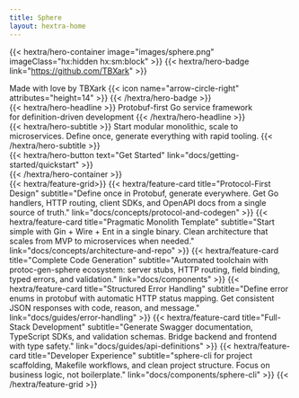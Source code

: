 ```yaml
---
title: Sphere
layout: hextra-home
---
```


{{< hextra/hero-container image="images/sphere.png" imageClass="hx:hidden hx:sm:block" >}}
{{< hextra/hero-badge link="https://github.com/TBXark" >}}
  <div class="hx:w-2 hx:h-2 hx:rounded-full hx:bg-primary-400"></div>
  <span>Made&nbsp;with&nbsp;love&nbsp;by&nbsp;TBXark</span>
  {{< icon name="arrow-circle-right" attributes="height=14" >}}
{{< /hextra/hero-badge >}}

<div class="hx:mt-6 hx:mb-6">
{{< hextra/hero-headline >}}
  Protobuf-first Go service framework&nbsp;
  <br class="hx:sm:block hx:hidden" />for definition-driven development
{{< /hextra/hero-headline >}}
</div>

<div class="hx:mb-12">
{{< hextra/hero-subtitle >}}
  Start modular monolithic, scale to microservices. Define once, generate everything with rapid tooling.
{{< /hextra/hero-subtitle >}}
</div>

<div class="hx:mb-6">
{{< hextra/hero-button text="Get Started" link="docs/getting-started/quickstart" >}}
</div>
{{< /hextra/hero-container >}}

<div class="hx:mt-12">
{{< hextra/feature-grid>}}
  {{< hextra/feature-card
    title="Protocol-First Design"
    subtitle="Define once in Protobuf, generate everywhere. Get Go handlers, HTTP routing, client SDKs, and OpenAPI docs from a single source of truth."
    link="docs/concepts/protocol-and-codegen"
  >}}
  {{< hextra/feature-card
    title="Pragmatic Monolith Template"
    subtitle="Start simple with Gin + Wire + Ent in a single binary. Clean architecture that scales from MVP to microservices when needed."
    link="docs/concepts/architecture-and-repo"
  >}}
  {{< hextra/feature-card
    title="Complete Code Generation"
    subtitle="Automated toolchain with protoc-gen-sphere ecosystem: server stubs, HTTP routing, field binding, typed errors, and validation."
    link="docs/components"
  >}}
  {{< hextra/feature-card
    title="Structured Error Handling"
    subtitle="Define error enums in protobuf with automatic HTTP status mapping. Get consistent JSON responses with code, reason, and message."
    link="docs/guides/error-handling"
  >}}
  {{< hextra/feature-card
    title="Full-Stack Development"
    subtitle="Generate Swagger documentation, TypeScript SDKs, and validation schemas. Bridge backend and frontend with type safety."
    link="docs/guides/api-definitions"
  >}}
  {{< hextra/feature-card
    title="Developer Experience"
    subtitle="sphere-cli for project scaffolding, Makefile workflows, and clean project structure. Focus on business logic, not boilerplate."
    link="docs/components/sphere-cli"
  >}}
{{< /hextra/feature-grid >}}
</div>